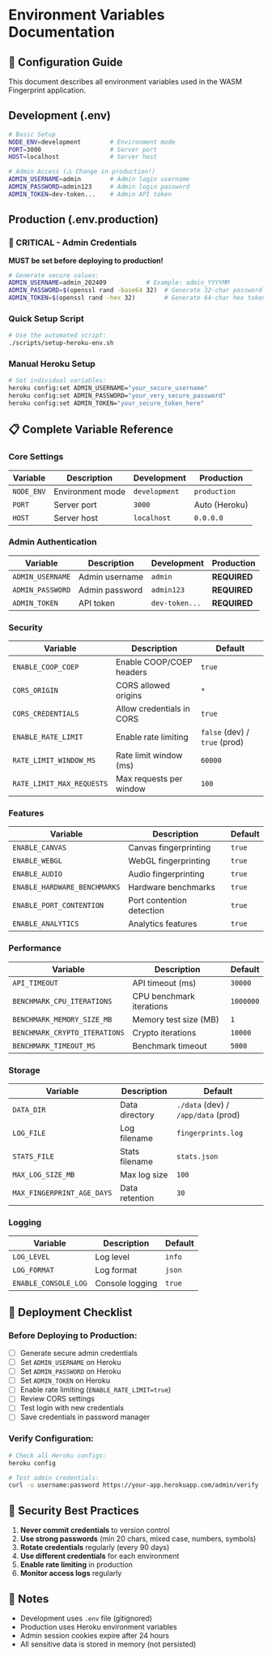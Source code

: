 # Environment Variables Documentation

## 🔧 Configuration Guide

This document describes all environment variables used in the WASM Fingerprint application.

## Development (.env)

```bash
# Basic Setup
NODE_ENV=development        # Environment mode
PORT=3000                   # Server port
HOST=localhost              # Server host

# Admin Access (⚠️ Change in production!)
ADMIN_USERNAME=admin        # Admin login username
ADMIN_PASSWORD=admin123     # Admin login password
ADMIN_TOKEN=dev-token...    # Admin API token
```

## Production (.env.production)

### 🚨 CRITICAL - Admin Credentials

**MUST be set before deploying to production!**

```bash
# Generate secure values:
ADMIN_USERNAME=admin_202409           # Example: admin_YYYYMM
ADMIN_PASSWORD=$(openssl rand -base64 32)  # Generate 32-char password
ADMIN_TOKEN=$(openssl rand -hex 32)        # Generate 64-char hex token
```

### Quick Setup Script

```bash
# Use the automated script:
./scripts/setup-heroku-env.sh
```

### Manual Heroku Setup

```bash
# Set individual variables:
heroku config:set ADMIN_USERNAME="your_secure_username"
heroku config:set ADMIN_PASSWORD="your_very_secure_password"
heroku config:set ADMIN_TOKEN="your_secure_token_here"
```

## 📋 Complete Variable Reference

### Core Settings
| Variable | Description | Development | Production |
|----------|-------------|-------------|------------|
| `NODE_ENV` | Environment mode | `development` | `production` |
| `PORT` | Server port | `3000` | Auto (Heroku) |
| `HOST` | Server host | `localhost` | `0.0.0.0` |

### Admin Authentication
| Variable | Description | Development | Production |
|----------|-------------|-------------|------------|
| `ADMIN_USERNAME` | Admin username | `admin` | **REQUIRED** |
| `ADMIN_PASSWORD` | Admin password | `admin123` | **REQUIRED** |
| `ADMIN_TOKEN` | API token | `dev-token...` | **REQUIRED** |

### Security
| Variable | Description | Default |
|----------|-------------|---------|
| `ENABLE_COOP_COEP` | Enable COOP/COEP headers | `true` |
| `CORS_ORIGIN` | CORS allowed origins | `*` |
| `CORS_CREDENTIALS` | Allow credentials in CORS | `true` |
| `ENABLE_RATE_LIMIT` | Enable rate limiting | `false` (dev) / `true` (prod) |
| `RATE_LIMIT_WINDOW_MS` | Rate limit window (ms) | `60000` |
| `RATE_LIMIT_MAX_REQUESTS` | Max requests per window | `100` |

### Features
| Variable | Description | Default |
|----------|-------------|---------|
| `ENABLE_CANVAS` | Canvas fingerprinting | `true` |
| `ENABLE_WEBGL` | WebGL fingerprinting | `true` |
| `ENABLE_AUDIO` | Audio fingerprinting | `true` |
| `ENABLE_HARDWARE_BENCHMARKS` | Hardware benchmarks | `true` |
| `ENABLE_PORT_CONTENTION` | Port contention detection | `true` |
| `ENABLE_ANALYTICS` | Analytics features | `true` |

### Performance
| Variable | Description | Default |
|----------|-------------|---------|
| `API_TIMEOUT` | API timeout (ms) | `30000` |
| `BENCHMARK_CPU_ITERATIONS` | CPU benchmark iterations | `1000000` |
| `BENCHMARK_MEMORY_SIZE_MB` | Memory test size (MB) | `1` |
| `BENCHMARK_CRYPTO_ITERATIONS` | Crypto iterations | `10000` |
| `BENCHMARK_TIMEOUT_MS` | Benchmark timeout | `5000` |

### Storage
| Variable | Description | Default |
|----------|-------------|---------|
| `DATA_DIR` | Data directory | `./data` (dev) / `/app/data` (prod) |
| `LOG_FILE` | Log filename | `fingerprints.log` |
| `STATS_FILE` | Stats filename | `stats.json` |
| `MAX_LOG_SIZE_MB` | Max log size | `100` |
| `MAX_FINGERPRINT_AGE_DAYS` | Data retention | `30` |

### Logging
| Variable | Description | Default |
|----------|-------------|---------|
| `LOG_LEVEL` | Log level | `info` |
| `LOG_FORMAT` | Log format | `json` |
| `ENABLE_CONSOLE_LOG` | Console logging | `true` |

## 🚀 Deployment Checklist

### Before Deploying to Production:

- [ ] Generate secure admin credentials
- [ ] Set `ADMIN_USERNAME` on Heroku
- [ ] Set `ADMIN_PASSWORD` on Heroku
- [ ] Set `ADMIN_TOKEN` on Heroku
- [ ] Enable rate limiting (`ENABLE_RATE_LIMIT=true`)
- [ ] Review CORS settings
- [ ] Test login with new credentials
- [ ] Save credentials in password manager

### Verify Configuration:

```bash
# Check all Heroku configs:
heroku config

# Test admin credentials:
curl -u username:password https://your-app.herokuapp.com/admin/verify
```

## 🔐 Security Best Practices

1. **Never commit credentials** to version control
2. **Use strong passwords** (min 20 chars, mixed case, numbers, symbols)
3. **Rotate credentials** regularly (every 90 days)
4. **Use different credentials** for each environment
5. **Enable rate limiting** in production
6. **Monitor access logs** regularly

## 📝 Notes

- Development uses `.env` file (gitignored)
- Production uses Heroku environment variables
- Admin session cookies expire after 24 hours
- All sensitive data is stored in memory (not persisted)